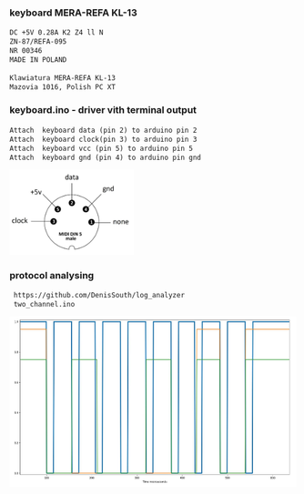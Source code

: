 ### keyboard MERA-REFA KL-13

    DC +5V 0.28A K2 Z4 ll N
    ZN-87/REFA-095
    NR 00346
    MADE IN POLAND

    Klawiatura MERA-REFA KL-13
    Mazovia 1016, Polish PC XT

### keyboard.ino - driver vith terminal output

    Attach  keyboard data (pin 2) to arduino pin 2
    Attach  keyboard clock(pin 3) to arduino pin 3
    Attach  keyboard vcc (pin 5) to arduino pin 5
    Attach  keyboard gnd (pin 4) to arduino pin gnd
<img src = "mazolvia_pinout.jpg" alt = "mazolvia_pinout.jpg" height = "150">

### protocol analysing 
     https://github.com/DenisSouth/log_analyzer
     two_channel.ino
<img src = "first_byte.jpg" alt = "first_byte.jpg" height = "300">
